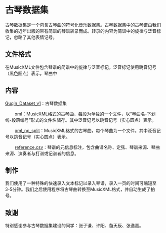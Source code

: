 # 古琴数据集

古琴数据集是一个包含古琴曲的符号化音乐数据集。古琴数据集中的古琴谱由我们收集的近年出版的带有简谱的琴谱转录而成。转录的内容为简谱中的旋律与泛音标记，忽略了其他表情记号。

## 文件格式

在MusicXML文件包含琴谱的简谱中的旋律与泛音标记。泛音标记使用跳音记号（黑色圆点）表示。琴曲中

## 内容

[Guqin_Dataset_v1](https://github.com/lukewys/Guqin-Dataset/tree/master/Guqin_Dataset_v1 "Guqin_Dataset_v1")：古琴数据集

        [xml](https://github.com/lukewys/Guqin-Dataset/tree/master/Guqin_Dataset_v1/xml "xml")：MusicXML格式的古琴曲，每段为单独的一个文件，以“琴曲名-下划线-段落编号”形式的文件名储存。其中泛音记号以跳音记号（实心圆点）表示。 

        [xml_no_split](https://github.com/lukewys/Guqin-Dataset/tree/master/Guqin_Dataset_v1/xml_no_split "xml_no_split")：MusicXML格式的古琴曲，每个琴曲为一个文件。其中泛音记号以跳音记号（实心圆点）表示。 

        [reference.csv](https://github.com/lukewys/Guqin-Dataset/blob/master/Guqin_Dataset_v1/reference.csv "reference.csv")：琴谱的元信息标注，包含曲谱名称、定弦、琴谱来源、琴曲来源、演奏者与打谱或记谱者的信息。

## 制作

我们使用了一种特殊的快速录入文本标记以录入琴谱，录入一页的时间可缩短至3-5分钟。我们之后使用程序将古琴曲转换至MusicXML格式，并自动生成了拍号。

## 致谢

特别感谢参与古琴数据集建设的同学：张子谦、许阳、苗天辰、张逸嘉。
